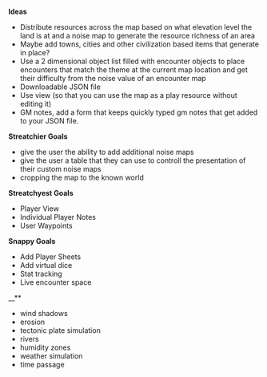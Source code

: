 __**Ideas**__
* Distribute resources across the map based on what elevation level the land is at and a noise map to generate the resource richness of an area
* Maybe add towns, cities and other civilization based items that generate in place?
* Use a 2 dimensional object list filled with encounter objects to place encounters that match the theme at the current map location and get their difficulty from the noise value of an encounter map
* Downloadable JSON file
* Use view (so that you can use the map as a play resource without editing it)
* GM notes, add a form that keeps quickly typed gm notes that get added to your JSON file.

__**Streatchier Goals**__
* give the user the ability to add additional noise maps
* give the user a table that they can use to controll the presentation of their custom noise maps
* cropping the map to the known world

__**Streatchyest Goals**__
* Player View
* Individual Player Notes
* User Waypoints

__**Snappy Goals**__
* Add Player Sheets
* Add virtual dice
* Stat tracking
* Live encounter space

__**
* wind shadows
* erosion
* tectonic plate simulation
* rivers
* humidity zones
* weather simulation
* time passage
